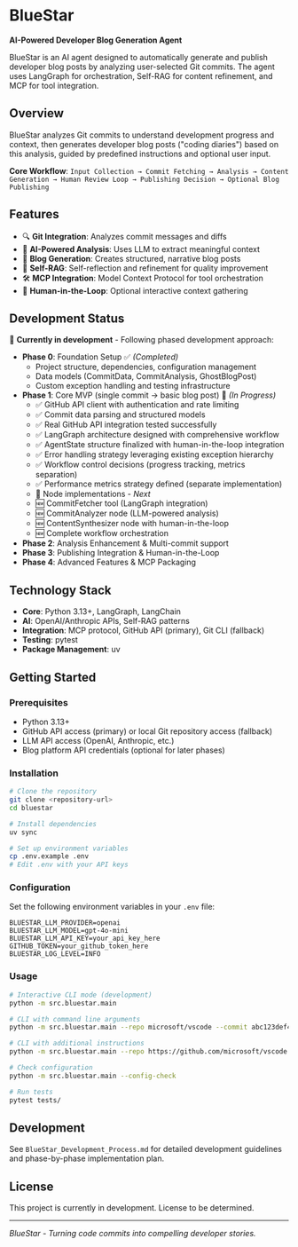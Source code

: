 # BlueStar

**AI-Powered Developer Blog Generation Agent**

BlueStar is an AI agent designed to automatically generate and publish developer blog posts by analyzing user-selected Git commits. The agent uses LangGraph for orchestration, Self-RAG for content refinement, and MCP for tool integration.

## Overview

BlueStar analyzes Git commits to understand development progress and context, then generates developer blog posts ("coding diaries") based on this analysis, guided by predefined instructions and optional user input.

**Core Workflow**: `Input Collection → Commit Fetching → Analysis → Content Generation → Human Review Loop → Publishing Decision → Optional Blog Publishing`

## Features

- 🔍 **Git Integration**: Analyzes commit messages and diffs
- 🤖 **AI-Powered Analysis**: Uses LLM to extract meaningful context
- 📝 **Blog Generation**: Creates structured, narrative blog posts
- 🔄 **Self-RAG**: Self-reflection and refinement for quality improvement
- 🛠️ **MCP Integration**: Model Context Protocol for tool orchestration
- 👤 **Human-in-the-Loop**: Optional interactive context gathering

## Development Status

🚧 **Currently in development** - Following phased development approach:

- **Phase 0**: Foundation Setup ✅ *(Completed)*
  - Project structure, dependencies, configuration management
  - Data models (CommitData, CommitAnalysis, GhostBlogPost)
  - Custom exception handling and testing infrastructure
- **Phase 1**: Core MVP (single commit → basic blog post) 🔄 *(In Progress)*
  - ✅ GitHub API client with authentication and rate limiting
  - ✅ Commit data parsing and structured models
  - ✅ Real GitHub API integration tested successfully
  - ✅ LangGraph architecture designed with comprehensive workflow
  - ✅ AgentState structure finalized with human-in-the-loop integration
  - ✅ Error handling strategy leveraging existing exception hierarchy
  - ✅ Workflow control decisions (progress tracking, metrics separation)
  - ✅ Performance metrics strategy defined (separate implementation)
  - 🔄 Node implementations - *Next*
  - 🆕 CommitFetcher tool (LangGraph integration)
  - 🆕 CommitAnalyzer node (LLM-powered analysis)
  - 🆕 ContentSynthesizer node with human-in-the-loop
  - 🆕 Complete workflow orchestration
- **Phase 2**: Analysis Enhancement & Multi-commit support
- **Phase 3**: Publishing Integration & Human-in-the-Loop
- **Phase 4**: Advanced Features & MCP Packaging

## Technology Stack

- **Core**: Python 3.13+, LangGraph, LangChain
- **AI**: OpenAI/Anthropic APIs, Self-RAG patterns
- **Integration**: MCP protocol, GitHub API (primary), Git CLI (fallback)
- **Testing**: pytest
- **Package Management**: uv

## Getting Started

### Prerequisites

- Python 3.13+
- GitHub API access (primary) or local Git repository access (fallback)
- LLM API access (OpenAI, Anthropic, etc.)
- Blog platform API credentials (optional for later phases)

### Installation

```bash
# Clone the repository
git clone <repository-url>
cd bluestar

# Install dependencies
uv sync

# Set up environment variables
cp .env.example .env
# Edit .env with your API keys
```

### Configuration

Set the following environment variables in your `.env` file:

```env
BLUESTAR_LLM_PROVIDER=openai
BLUESTAR_LLM_MODEL=gpt-4o-mini  
BLUESTAR_LLM_API_KEY=your_api_key_here
GITHUB_TOKEN=your_github_token_here
BLUESTAR_LOG_LEVEL=INFO
```

### Usage

```bash
# Interactive CLI mode (development)
python -m src.bluestar.main

# CLI with command line arguments
python -m src.bluestar.main --repo microsoft/vscode --commit abc123def456

# CLI with additional instructions
python -m src.bluestar.main --repo https://github.com/microsoft/vscode --commit abc123def456 --instructions "Focus on performance improvements"

# Check configuration
python -m src.bluestar.main --config-check

# Run tests
pytest tests/
```

## Development

See `BlueStar_Development_Process.md` for detailed development guidelines and phase-by-phase implementation plan.

## License

This project is currently in development. License to be determined.

---

*BlueStar - Turning code commits into compelling developer stories.*
